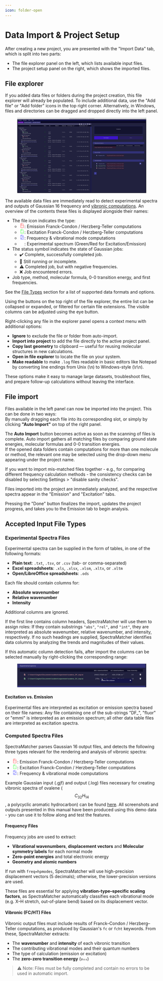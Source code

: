 ```yaml
---
icon: folder-open
---
```


# Data Import & Project Setup

After creating a new project, you are presented with the "Import Data" tab, which is split into two parts:
* The file explorer panel on the left, which lists available input files.
* The project setup panel on the right, which shows the imported files.

## File explorer

If you added data files or folders during the project creation, this file explorer will already be populated. To include additional data, use the "Add file" or "Add folder" icons in the top right corner. Alternatively, in Windows, files and directories can be dragged and dropped directly into the left panel.

<figure><img src=".gitbook/assets/Import_Data.png" alt=""><figcaption></figcaption></figure>

The available data files are immediately read to detect experimental spectra and outputs of Gaussian 16 frequency and [vibronic computations](https://gaussian.com/g16vibronic-spectra). An overview of the contents these files is displayed alongside their names:
* The file icon indicates the type:
  * ![Emission file icon](../resources/FC-down-2-16-red.png): Emission Franck-Condon / Herzberg-Teller computations
  * ![Excitation file icon](../resources/FC-up-2-16-green.png): Excitation Franck-Condon / Herzberg-Teller computations
  * ![Frequency file icon](../resources/file-freq-16-blue.png): Frequency & vibrational mode computations
  * ![Experiment file icon](../resources/laser-2-16.png): Experimental spectrum (Green/Red for Excitation/Emission)
* The status symbol indicates the state of Gaussian jobs:
  * ✔️ Complete, successfully completed job.
  * 🏃 Still running or incomplete.
  * ⚠️ Completed job, but with negative frequencies.
  * ❌ Job encountered errors.
* Job type, method, molecular formula, 0-0 transition energy, and first frequencies.

See the [File Types](#accepted-input-file-types) section for a list of supported data formats and options.

Using the buttons on the top right of the file explorer, the entire list can be collapsed or expanded, or filtered for certain file extensions. The visible columns can be adjusted using the eye button.

Right-clicking any file in the explorer panel opens a context menu with additional options:

- **Ignore** to exclude the file or folder from auto-import.
- **Import into project** to add the file directly to the active project panel.
- **Copy last geometry** to clipboard — useful for reusing molecular structures in new calculations.
- **Open in file explorer** to locate the file on your system.
- **Make readable** to make `.log` files readable in basic editors like Notepad by converting line endings from Unix (\n) to Windows-style (\r\n).

These options make it easy to manage large datasets, troubleshoot files, and prepare follow-up calculations without leaving the interface.

## File import

Files available in the left panel can now be imported into the project. This can be done in two ways:\
By manually dragging each file into its corresponding slot, or simply by clicking **"Auto Import"** on top of the right panel.

The **Auto Import** button becomes active as soon as the scanning of files is complete. Auto import gathers all matching files by comparing ground state energies, molecular formulas and 0-0 transition energies.\
If the opened data folders contain computations for more than one molecule or method, the relevant one may be selected using the drop-down menu appearing under the project name.

If you want to import mis-matched files together - e.g., for comparing different frequency calculation methods - the consistency checks can be disabled by selecting Settings > "disable sanity checks".

Files imported into the project are immediately analyzed, and the respective spectra appear in the "Emission" and "Excitation" tabs.

Pressing the "Done" button finalizes the import, updates the project progress, and takes you to the Emission tab to begin analysis.

## Accepted Input File Types

### Experimental Spectra Files

Experimental spectra can be supplied in the form of tables, in one of the following formats:

- **Plain text**: `.txt`, `.tsv`, or `.csv` (tab- or comma-separated)
- **Excel spreadsheets**: `.xls`, `.xlsx`, `.xlsm`, `.xltx`, or `.xltm`
- **Open/LibreOffice spreadsheets**: `.ods`


Each file should contain columns for:
- **Absolute wavenumber**
- **Relative wavenumber**
- **Intensity**

Additional columns are ignored.

If the first line contains column headers, SpectraMatcher will use them to assign roles: If they contain substrings `"abs"`, `"rel"`, and `"int"`, they are interpreted as absolute wavenumber, relative wavenumber, and intensity, respectively.
If no such headings are supplied, SpectraMatcher identifies data columns by analyzing the trends and magnitudes of their values.

If this automatic column detection fails, after import the columns can be selected manually by right-clicking the corresponding range:

<figure><img src=".gitbook/assets/select_data_columns.gif" alt=""><figcaption></figcaption></figure>

#### Excitation vs. Emission

Experimental files are interpreted as excitation or emission spectra based on their file names: Any file containing one of the sub-strings "DF\_", "fluor" or "emmi" is interpreted as an emission spectrum; all other data table files are interpreted as excitation spectra.

### Computed Spectra Files

SpectraMatcher parses Gaussian 16 output files, and detects the following three types relevant for the rendering and analysis of vibronic spectra:

* ![Emission file icon](../resources/FC-down-2-16-red.png): Emission Franck-Condon / Herzberg-Teller computations
* ![Excitation file icon](../resources/FC-up-2-16-green.png): Excitation Franck-Condon / Herzberg-Teller computations
* ![Frequency file icon](../resources/file-freq-16-blue.png): Frequency & vibrational mode computations

Example Gaussian input (.gjf) and output (.log) files necessary for creating vibronic spectra of ovalene ($$C_{32}H_{14}$$, a polycyclic aromatic hydrocarbon) can be found [here](https://github.com/giogina/SpectraMatcher/tree/main/demo/ovalene.zip). All screenshots and outputs presented in this manual have been produced using this demo data - you can use it to follow along and test the features.

#### Frequency Files

Frequency jobs are used to extract:
- **Vibrational wavenumbers**, **displacement vectors** and **Molecular symmetry labels** for each normal mode
- **Zero-point energies** and total electronic energy
- **Geometry and atomic numbers**

If run with `freq=hpmodes`, SpectraMatcher will use high-precision displacement vectors (5 decimals); otherwise, the lower-precision versions are used.

These files are essential for applying **vibration-type–specific scaling factors**, as SpectraMatcher automatically classifies each vibrational mode (e.g. X–H stretch, out-of-plane bend) based on its displacement vector.

#### Vibronic (FC/HT) Files

Vibronic output files must include results of Franck–Condon / Herzberg–Teller computations, as produced by Gaussian's `fc` or `fcht` keywords. From these, SpectraMatcher extracts:
- The **wavenumber** and **intensity** of each vibronic transition
- The contributing vibrational modes and their quantum numbers
- The type of calculation (emission or excitation)
- The **zero-zero transition energy** (`ν₀₀`)

> ⚠️ Note: Files must be fully completed and contain no errors to be used in automatic import.
